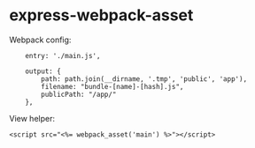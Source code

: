 express-webpack-asset
===============

Webpack config:
```
    entry: './main.js',

    output: {
        path: path.join(__dirname, '.tmp', 'public', 'app'),
        filename: "bundle-[name]-[hash].js",
        publicPath: "/app/"
    },
```

View helper:

```
<script src="<%= webpack_asset('main') %>"></script>

```
